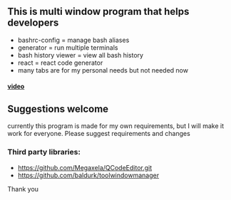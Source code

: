 ## This is multi window program that helps developers
- bashrc-config = manage bash aliases
- generator = run multiple terminals
- bash history viewer = view all bash history
- react = react code generator
- many tabs are for my personal needs but not needed now
#### [video](https://drive.google.com/file/d/1VSOMHpiTn43t-jVSQ_L2QH9Zf57vqGt_/view?usp=sharing)



## Suggestions welcome
currently this program is made for my own requirements, but I will make it work for everyone.
Please suggest requirements and changes 

### Third party libraries:
- https://github.com/Megaxela/QCodeEditor.git
- https://github.com/baldurk/toolwindowmanager

Thank you
